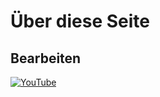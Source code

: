 # Über diese Seite

## Bearbeiten

[![YouTube](http://i.ytimg.com/vi/SNtBXoXmNVo/hqdefault.jpg)](https://www.youtube.com/watch?v=SNtBXoXmNVo)
